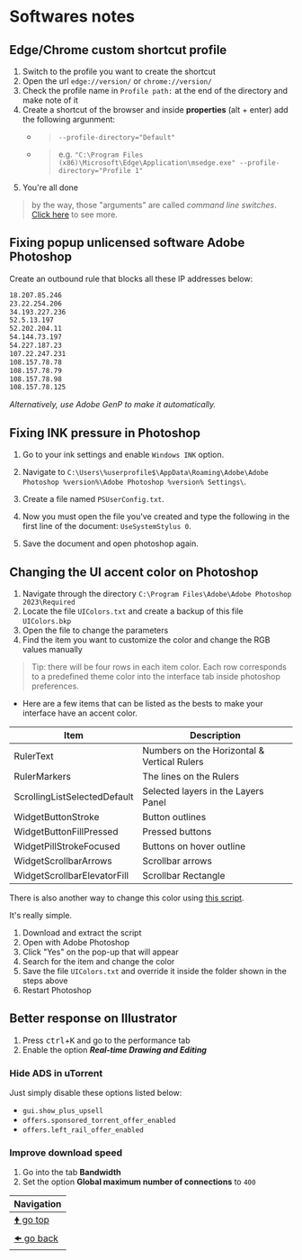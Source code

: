 # Softwares notes

## Edge/Chrome custom shortcut profile

1. Switch to the profile you want to create the shortcut
2. Open the url `edge://version/` or `chrome://version/`
3. Check the profile name in `Profile path:` at the end of the directory and make note of it
4. Create a shortcut of the browser and inside **properties** (alt + enter) add the following argunment:
   - > `--profile-directory="Default"`
   - > e.g. `"C:\Program Files (x86)\Microsoft\Edge\Application\msedge.exe" --profile-directory="Profile 1"`
5. You're all done

> by the way, those "arguments" are called _command line switches_. [Click here](https://peter.sh/experiments/chromium-command-line-switches/) to see more.

## Fixing popup unlicensed software Adobe Photoshop

Create an outbound rule that blocks all these IP addresses below:

```txt
18.207.85.246
23.22.254.206
34.193.227.236
52.5.13.197
52.202.204.11
54.144.73.197
54.227.187.23
107.22.247.231
108.157.78.78
108.157.78.79
108.157.78.98
108.157.78.125
```

_Alternatively, use Adobe GenP to make it automatically._

## Fixing INK pressure in Photoshop

1. Go to your ink settings and enable `Windows INK` option.

2. Navigate to `C:\Users\%userprofile$\AppData\Roaming\Adobe\Adobe Photoshop %version%\Adobe Photoshop %version% Settings\`.

3. Create a file named `PSUserConfig.txt`.

4. Now you must open the file you've created and type the following in the first line of the document: `UseSystemStylus 0`.

5. Save the document and open photoshop again.

## Changing the UI accent color on Photoshop

1. Navigate through the directory `C:\Program Files\Adobe\Adobe Photoshop 2023\Required`
2. Locate the file `UIColors.txt` and create a backup of this file `UIColors.bkp`
3. Open the file to change the parameters
4. Find the item you want to customize the color and change the RGB values manually

> Tip: there will be four rows in each item color. Each row corresponds to a predefined theme color into the interface tab inside photoshop preferences.

- Here are a few items that can be listed as the bests to make your interface have an accent color.

| Item                         | Description                                 |
| ---------------------------- | ------------------------------------------- |
| RulerText                    | Numbers on the Horizontal & Vertical Rulers |
| RulerMarkers                 | The lines on the Rulers                     |
| ScrollingListSelectedDefault | Selected layers in the Layers Panel         |
| WidgetButtonStroke           | Button outlines                             |
| WidgetButtonFillPressed      | Pressed buttons                             |
| WidgetPillStrokeFocused      | Buttons on hover outline                    |
| WidgetScrollbarArrows        | Scrollbar arrows                            |
| WidgetScrollbarElevatorFill  | Scrollbar Rectangle                         |

There is also another way to change this color using [this script](content/341-Ui-Color-Picker-by-jazz-y.zip).

It's really simple.

1. Download and extract the script
2. Open with Adobe Photoshop
3. Click "Yes" on the pop-up that will appear
4. Search for the item and change the color
5. Save the file `UIColors.txt` and override it inside the folder shown in the steps above
6. Restart Photoshop

## Better response on Illustrator

1. Press <kbd>ctrl</kbd>+<kbd>K</kbd> and go to the performance tab
2. Enable the option **_Real-time Drawing and Editing_**

### Hide ADS in uTorrent

Just simply disable these options listed below:

- `gui.show_plus_upsell`
- `offers.sponsored_torrent_offer_enabled`
- `offers.left_rail_offer_enabled`

### Improve download speed

1. Go into the tab **Bandwidth**
2. Set the option **Global maximum number of connections** to `400`

| Navigation                    |
| ----------------------------- |
| [🠝 go top](#softwares-issuesannotations) |
| [🠜 go back](./readme.md)     |
